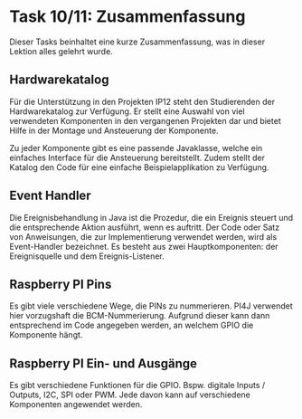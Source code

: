 # Task 10/11: Zusammenfassung
Dieser Tasks beinhaltet eine kurze Zusammenfassung, was in dieser Lektion alles gelehrt wurde.

## Hardwarekatalog
Für die Unterstützung in den Projekten IP12 steht den Studierenden der Hardwarekatalog zur Verfügung. Er stellt eine
Auswahl von viel verwendeten Komponenten in den vergangenen Projekten dar und bietet Hilfe in der Montage und Ansteuerung
der Komponente.

Zu jeder Komponente gibt es eine passende Javaklasse, welche ein einfaches Interface für die Ansteuerung bereitstellt.
Zudem stellt der Katalog den Code für eine einfache Beispielapplikation zu Verfügung.

## Event Handler
Die Ereignisbehandlung in Java ist die Prozedur, die ein Ereignis steuert und die entsprechende Aktion ausführt, wenn 
es auftritt. Der Code oder Satz von Anweisungen, die zur Implementierung verwendet werden, wird als Event-Handler bezeichnet. 
Es besteht aus zwei Hauptkomponenten: der Ereignisquelle und dem Ereignis-Listener.

## Raspberry PI Pins
Es gibt viele verschiedene Wege, die PINs zu nummerieren. PI4J verwendet hier vorzugshaft die BCM-Nummerierung.
Aufgrund dieser kann dann entsprechend im Code angegeben werden, an welchem GPIO die Komponente hängt.

## Raspberry PI Ein- und Ausgänge
Es gibt verschiedene Funktionen für die GPIO. Bspw. digitale Inputs / Outputs, I2C, SPI oder PWM. Jede davon kann auf
verschiedene Komponenten angewendet werden.